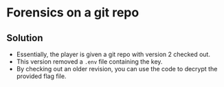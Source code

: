 # Forensics on a git repo

## Solution

* Essentially, the player is given a git repo with version 2 checked out.
* This version removed a `.env` file containing the key.
* By checking out an older revision, you can use the code to decrypt the provided flag file.
